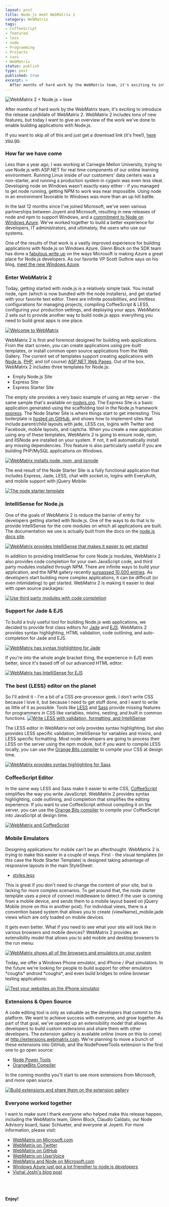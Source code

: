 ```yaml
---
layout: post
title: Node.js meet WebMatrix 2
category: WebMatrix
tags:
- CoffeeScript
- featured
- less
- node
- Programming
- Projects
- sass
- WebMatrix
status: publish
type: post
published: true
excerpt: >
  After months of hard work by the WebMatrix team, it's exciting to introduce the release candidate of WebMatrix 2.  WebMatrix 2 includes tons of new features, but today I want to give an overview of the work we've done to enable building applications with Node.js
---
```


<img src="/images/2012/06/title-header.png" alt="WebMatrix 2 + Node.js = love" />

After months of hard work by the WebMatrix team, it's exciting to introduce the release candidate of WebMatrix 2.  WebMatrix 2 includes tons of new features, but today I want to give an overview of the work we've done to enable building applications with Node.js.

If you want to skip all of this and just get a download link (it's free!), <a href="http://bit.ly/LG7gs8" target="_blank">here you go</a>.

### How far we have come
Less than a year ago, I was working at Carnegie Mellon University, trying to use Node.js with ASP.NET for real time components of our online learning environment.  Running Linux inside of our customers' data centers was a non-starter, and running a production system in cygwin was even less ideal.  Developing node on Windows wasn't exactly easy either - if you managed to get node running, getting NPM to work was near impossible.  Using node in an environment favorable to Windows was more than an up hill battle.

In the last 12 months since I've joined Microsoft, we've seen various partnerships between Joyent and Microsoft, resulting in new releases of node and npm to support Windows, and a <a href="https://www.windowsazure.com/en-us/develop/nodejs/" target="_blank">commitment to Node on Windows Azure</a>.     We've worked together to build a better experience for developers, IT administrators, and ultimately, the users who use our systems.

One of the results of that work is a vastly improved experience for building applications with Node.js on Windows Azure.  Glenn Block on the SDK team has done a <a href="http://codebetter.com/glennblock/2012/06/07/windowsazure-just-got-a-lot-friendlier-to-node-js-developers/" target="_blank">fabulous write up</a> on the ways Microsoft is making Azure a great place for Node.js developers.  As our favorite VP Scott Guthrie says on his blog, <a href="http://weblogs.asp.net/scottgu/archive/2012/06/07/meet-the-new-windows-azure.aspx" target="_blank">meet the new Windows Azure</a>.

### Enter WebMatrix 2
Today, getting started with node.js is a relatively simple task.  You install node, npm (which is now bundled with the node installers), and get started with your favorite text editor.  There are infinite possibilities, and limitless configurations for managing projects, compiling CoffeeScript & LESS, configuring your production settings, and deploying your apps.  WebMatrix 2 sets out to provide another way to build node.js apps:  everything you need to build great apps is one place.

<a href="/images/2012/06/splash.png">
<img src="/images/2012/06/splash.png" alt="Welcome to WebMatrix" />
</a>

WebMatrix 2 is first and foremost designed for building web applications.  From the start screen, you can create applications using pre-built templates, or install common open source applications from the Web Gallery.  The current set of templates support creating applications with <a href="http://nodejs.org/" target="_blank">Node.js</a>, <a href="http://php.net/" target="_blank">PHP</a>, and (of course) <a href="http://www.asp.net/web-pages" target="_blank">ASP.NET Web Pages</a>.  Out of the box, WebMatrix 2 includes three templates for Node.js:

- Empty Node.js Site
- Express Site
- Express Starter Site

The empty site provides a very basic example of using an http server - the same sample that's available on <a href="http://nodejs.org" target="_blank">nodejs.org</a>.  The Express Site is a basic application generated using the scaffolding tool in the Node.js framework <a href="http://expressjs.com/" target="_blank">express</a>.  The Node Starter Site is where things start to get interesting.  This boilerplate is <a href="https://github.com/MicrosoftWebMatrix/ExpressStarter" target="_blank">hosted on GitHub</a>, and shows how to implement sites that include parent/child layouts with jade, LESS css, logins with Twitter and Facebook, mobile layouts, and captcha.   When you create a new application using any of these templates, WebMatrix 2 is going to ensure node, npm, and IISNode are installed on your system.  If not, it will automatically install any missing dependencies.  This feature is also particularly useful if you are building PHP/MySQL applications on Windows.

<a href="/images/2012/06/dependencies.png">
<img src="/images/2012/06/dependencies.png" alt="WebMatrix installs node, npm, and iisnode"   />
</a>

The end result of the Node Starter Site is a fully functional application that includes Express, Jade, LESS, chat with socket.io, logins with EveryAuth, and mobile support with jQuery Mobile:

<a href="/images/2012/06/template.png">
<img src="/images/2012/06/template.png" alt="The node starter template"   />
</a>

### IntelliSense for Node.js
One of the goals of WebMatrix 2 is reduce the barrier of entry for developers getting started with Node.js.  One of the ways to do that is to provide IntelliSense for the core modules on which all applications are built.  The documentation we use is actually built from the docs on the <a href="http://nodejs.org/api/" target="_blank">node.js docs site</a>.

<a href="/images/2012/06/moduleIntelliSense.png">
<img src="/images/2012/06/moduleIntelliSense.png" alt="WebMatrix provides IntelliSense that makes it easier to get started"  />
</a>

In addition to providing IntelliSense for core Node.js modules, WebMatrix 2 also provides code completion for your own JavaScript code, and third party modules installed through NPM.  There are infinite ways to build your application, and the NPM gallery recently <a href="https://twitter.com/JavaScriptDaily/status/203878468205817857" target="_blank">surpassed 10,000 entries</a>.    As developers start building more complex applications, it can be difficult (or even intimidating) to get started.  WebMatrix 2 is making it easier to deal with open source packages:

<a href="/images/2012/06/thirdpartyintellisense.png">
<img src="/images/2012/06/thirdpartyintellisense.png" alt="Use third party modules with code completion"   />
</a>

### Support for Jade & EJS
To build a truly useful tool for building Node.js web applications, we decided to provide first class editors for <a href="http://jade-lang.com/" target="_blank">Jade</a> and <a href="http://embeddedjs.com/" target="_blank">EJS</a>.  WebMatrix 2 provides syntax highlighting, HTML validation, code outlining, and auto-completion for Jade and EJS.

<a href="/images/2012/06/jade.png">
<img src="/images/2012/06/jade.png" alt="WebMatrix has syntax highlighting for Jade"   />
</a>

If you're into the whole angle bracket thing, the experience in EJS even better, since it's based off of our advanced HTML editor:

<a href="/images/2012/06/moduleIntelliSense.png">
<img src="/images/2012/06/ejs.png" alt="WebMatrix has IntelliSense for EJS"   />
</a>

<h3>The best {LESS} editor on the planet</h3>
<p>So I'll admit it - I'm a bit of a CSS pre-processor geek.  I don't write CSS because I love it, but because I need to get stuff done, and I want to write as little of it as possible.  Tools like <a href="http://lesscss.org/" target="_blank">LESS</a> and <a href="http://sass-lang.com/" target="_blank">Sass</a> provide missing features for programmers in CSS like variables, mixins, nesting, and built in common functions.

<a href="/images/2012/06/less.png">
<img src="/images/2012/06/less.png" alt="Write LESS with validation, formatting, and IntelliSense"   />
</a>

The LESS editor in WebMatrix not only provides syntax highlighting, but also provides LESS specific validation, IntelliSense for variables and mixins, and LESS specific formatting.  Most node developers are going to process their LESS on the server using the npm module, but if you want to compile LESS locally, you can use the <a href="http://extensions.webmatrix.com/packages/OrangeBits/" target="_blank">Orange Bits compiler</a> to compile your CSS at design time.

<a href="/images/2012/06/sass.png">
<img src="/images/2012/06/sass.png" alt="WebMatrix provides syntax highlighting for Sass"  />
</a>

<h3>CoffeeScript Editor</h3>
<p>
In the same way LESS and Sass make it easier to write CSS, <a href="http://coffeescript.org/" target="_blank">CoffeeScript</a> simplifies the way you write JavaScript.  WebMatrix 2 provides syntax highlighting, code outlining, and completion that simplifies the editing experience.  If you want to use CoffeeScript without compiling it on the server, you can use the <a href="http://extensions.webmatrix.com/packages/OrangeBits/" target="_blank">Orange Bits compiler</a> to compile your CoffeeScript into JavaScript at design time.
</p>
<a href="/images/2012/06/coffeescript.png">
<img src="/images/2012/06/coffeescript.png" alt="WebMatrix and CoffeeScript"   />
</a>

<h3>Mobile Emulators</h3>
<p>
Designing applications for mobile can't be an afterthought.  WebMatrix 2 is trying to make this easier in a couple of ways.  First - the visual templates (in this case the Node Starter Template) is designed taking advantage of responsive layouts in the main StyleSheet:

<ul><li><a href="https://github.com/MicrosoftWebMatrix/ExpressStarter/blob/master/public/stylesheets/style.less" target="_blank">styles.less</a></li></ul>

This is great if you don't need to change the content of your site, but is lacking for more complex scenarios.  To get around that, the node starter template uses a piece of connect middleware to detect if the user is coming from a mobile device, and sends them to a mobile layout based on jQuery Mobile (more on this in another post).  For individual views, there is a convention based system that allows you to create {viewName}_mobile.jade views which are only loaded on mobile devices.
</p>

<p>
It gets even better.  What if you need to see what your site will look like in various browsers and mobile devices?  WebMatrix 2 provides an extensibility model that allows you to add mobile and desktop browsers to the run menu:
</p>

</p>
<a href="/images/2012/06/emulators.png">
<img src="/images/2012/06/emulators.png" alt="WebMatrix shows all of the browsers and emulators on your system"  />
</a>

<p>Today, we offer a Windows Phone emulator, and iPhone / iPad simulators.  In the future we're looking for people to build support for other emulators *coughs* android *coughs*, and even build bridges to online browser testing applications:</p>

<a href="/images/2012/06/iphone.png">
<img src="/images/2012/06/iphone.png" alt="Test your websites on the iPhone simulator"   />
</a>

<h3>Extensions & Open Source</h3>
<p>
A code editing tool is only as valuable as the developers that commit to the platform.  We want to achieve success with everyone, and grow together.  As part of that goal, we've opened up an extensibility model that allows developers to build custom extensions and share them with other developers.  The extension gallery is available online (more on this to come) at <a href="http://extensions.webmatrix.com" target="_blank">http://extensions.webmatrix.com</a>.  We're planning to move a bunch of these extensions into GitHub, and the NodePowerTools extension is the first one to go open source:

<ul>
<li><a href="https://github.com/MicrosoftWebMatrix/NodePowerTools" target="_blank">Node Power Tools</a></li>
<li><a href="https://github.com/JustinBeckwith/OrangeBits" target="_blank">OrangeBits Compiler</a></li>
</ul>

In the coming months you'll start to see more extensions from Microsoft, and more open source.
</p>

<a href="/images/2012/06/extension-gallery.png">
<img src="/images/2012/06/extension-gallery.png" alt="Build extensions and share them on the extension gallery"   />
</a>

<h3>Everyone worked together</h3>
I want to make sure I thank everyone who helped make this release happen, including the WebMatrix team, Glenn Block, Claudio Caldato, our Node Advisory board, Isaac Schlueter, and everyone at Joyent.  For more information, please visit:

<ul>
<li><a href="http://bit.ly/LG7gs8" target="_blank">WebMatrix on Microsoft.com</a></li>
<li><a href="https://twitter.com/#!/webmatrix" target="_blank">WebMatrix on Twitter</a></li>
<li><a href="https://github.com/MicrosoftWebMatrix" target="_blank">WebMatrix on GitHub</a></li>
<li><a href="http://webmatrix.uservoice.com" target="_blank">WebMatrix on UserVoice</a></li>
<li><a href="http://www.microsoft.com/web/post/how-to-use-the-nodejs-starter-template-in-webmatrix" target="_blank">WebMatrix and Node on Microsoft.com</a></li>
<li><a href="http://codebetter.com/glennblock/2012/06/07/windowsazure-just-got-a-lot-friendlier-to-node-js-developers/" target="_blank">Windows Azure just got a lot friendlier to node.js developers</a></li>
<li><a href="http://vishaljoshi.blogspot.com/2012/06/announcing-webmatrix-2-rc.html" target="_blank">Vishal Joshi's blog post</a></li>
</ul>
<br />
<br />
<h4>Enjoy!</h4>
